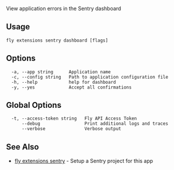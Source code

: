 View application errors in the Sentry dashboard

## Usage
~~~
fly extensions sentry dashboard [flags]
~~~

## Options

~~~
  -a, --app string      Application name
  -c, --config string   Path to application configuration file
  -h, --help            help for dashboard
  -y, --yes             Accept all confirmations
~~~

## Global Options

~~~
  -t, --access-token string   Fly API Access Token
      --debug                 Print additional logs and traces
      --verbose               Verbose output
~~~

## See Also

* [fly extensions sentry](/docs/flyctl/fly-extensions-sentry/)	 - Setup a Sentry project for this app

